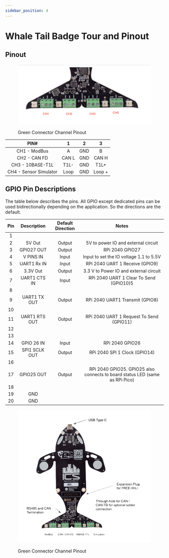 ```yaml
---
sidebar_position: 4
---
```


# Whale Tail Badge Tour and Pinout

## Pinout

<div class="text--center">

<figure>

![Whale Tail Badge Pinout](./assets/WhaleTail_Badge_Pinout.png "Whale Tail Badge Pinout")
<figcaption>Green Connector Channel Pinout</figcaption>
</figure>
</div>

|        **PIN#**        	| **1** 	| **2** 	|  **3** 	|
|:----------------------:	|:-----:	|:-----:	|:------:	|
| CH1 - ModBus           	| A     	| GND   	| B      	|
| CH2 - CAN FD           	| CAN L 	| GND   	| CAN H  	|
| CH3 - 10BASE-T1L       	| T1L-  	| GND   	| T1L+   	|
| CH4 - Sensor Simulator 	| Loop  	| GND   	| Loop + 	|


## GPIO Pin Descriptions​

The table below describes the pins. All GPIO except dedicated pins can be used bidirectionally depending on the application. So the directions are the default.

| **Pin** 	| **Description** 	| **Default Direction** 	|                                   **Notes**                                  	|
|:-------:	|:---------------:	|:---------------------:	|:----------------------------------------------------------------------------:	|
| 1       	|                 	|                       	|                                                                              	|
| 2       	| 5V Out          	| Output                	| 5V to power IO and external circuit                                          	|
| 3       	| GPIO27 OUT      	| Output                	| RPi 2040 GPIO27                                                              	|
| 4       	| V PINS IN       	| Input                 	| Input to set the IO voltage 1.1 to 5.5V                                      	|
| 5       	| UART1 Rx IN     	| Input                 	| RPi 2040 UART 1 Receive (GPIO9)                                              	|
| 6       	| 3.3V Out        	| Output                	| 3.3 V to Power IO and external circuit                                       	|
| 7       	| UART1 CTS IN    	| Input                 	| RPi 2040 UART 1 Clear To Send (GPIO10)5                                      	|
| 8       	|                 	|                       	|                                                                              	|
| 9       	| UART1 TX OUT    	| Output                	| RPi 2040 UART1 Transmit (GPIO8)                                              	|
| 10      	|                 	|                       	|                                                                              	|
| 11      	| UART1 RTS OUT   	| Output                	| RPi 2040 UART 1 Request To Send (GPIO11)                                     	|
| 12      	|                 	|                       	|                                                                              	|
| 13      	|                 	|                       	|                                                                              	|
| 14      	| GPIO 26 IN      	| Input                 	| RPi 2040 GPIO26                                                              	|
| 15      	| SPI1 SCLK OUT   	| Output                	| RPi 2040 SPI 1 Clock (GPIO14)                                                	|
| 16      	|                 	|                       	|                                                                              	|
| 17      	| GPIO25 OUT      	| Output                	| RPi 2040 GPIO25. GPIO25 also connects to board status LED (same as RPi Pico) 	|
| 18      	|                 	|                       	|                                                                              	|
| 19      	| GND             	|                       	|                                                                              	|
| 20      	| GND             	|                       	|                                                                              	|

<div class="text--center">

<figure>

![WhaleTail_Badge_Pinout_details](./assets/WhaleTail_Badge_Pinout_details.jpg "WhaleTail_Badge_Pinout_details")
<figcaption>Green Connector Channel Pinout</figcaption>
</figure>
</div>